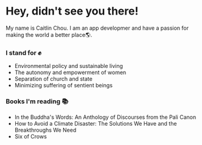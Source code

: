 # Hey, didn't see you there!

My name is Caitlin Chou. I am an app developmer and have a passion for making the world a better place🌎.

### I stand for ✊
* Environmental policy and sustainable living
* The autonomy and empowerment of women
* Separation of church and state
* Minimizing suffering of sentient beings

### Books I'm reading 📚
* In the Buddha's Words: An Anthology of Discourses from the Pali Canon
* How to Avoid a Climate Disaster: The Solutions We Have and the Breakthroughs We Need
* Six of Crows
